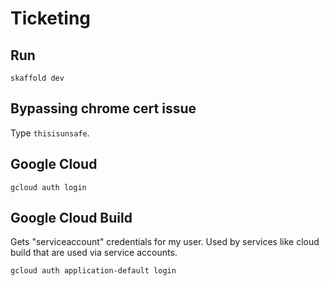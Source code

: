 # Ticketing

## Run
```
skaffold dev
```

## Bypassing chrome cert issue
Type `thisisunsafe`.

## Google Cloud
```
gcloud auth login
```

## Google Cloud Build
Gets "serviceaccount" credentials for my user. Used by services like cloud build that are used via service accounts.
```
gcloud auth application-default login
```
